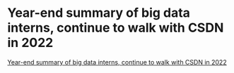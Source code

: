 # Year-end summary of big data interns, continue to walk with CSDN in 2022
[Year-end summary of big data interns, continue to walk with CSDN in 2022](https://aiwithcloud.com/2022/09/19/year_end_summary_of_big_data_interns_continue_to_walk_with_csdn_in_2022/)